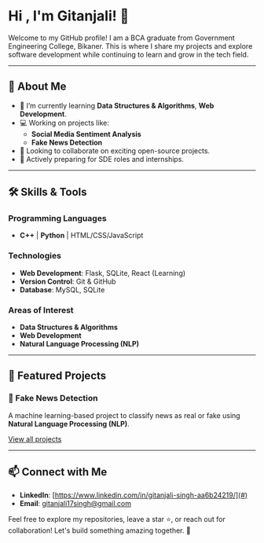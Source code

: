 # Hi , I'm Gitanjali! 👋


Welcome to my GitHub profile! I am a BCA graduate from Government Engineering College, Bikaner.  This is where I share my projects and explore software development while continuing to learn and grow in the tech field.

---

## 🚀 About Me
- 🌱 I’m currently learning **Data Structures & Algorithms**, **Web Development**.
- 💻 Working on projects like:
  - **Social Media Sentiment Analysis**
  - **Fake News Detection**
- 🤝 Looking to collaborate on exciting open-source projects.
- 📝 Actively preparing for SDE roles and internships.

---

## 🛠️ Skills & Tools

### Programming Languages
- **C++** | **Python** | HTML/CSS/JavaScript

### Technologies
- **Web Development**: Flask, SQLite, React (Learning)
- **Version Control**: Git & GitHub
- **Database**: MySQL, SQLite

### Areas of Interest
- **Data Structures & Algorithms**
- **Web Development**
- **Natural Language Processing (NLP)**

---

## 🌟 Featured Projects

### 📰 Fake News Detection
A machine learning-based project to classify news as real or fake using **Natural Language Processing (NLP)**.

[View all projects](#)

---

## 📫 Connect with Me
- **LinkedIn**: [https://www.linkedin.com/in/gitanjali-singh-aa6b24219/](#)
- **Email**: gitanjali17singh@gmail.com

Feel free to explore my repositories, leave a star ⭐, or reach out for collaboration! Let's build something amazing together. 🚀
